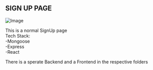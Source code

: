 ## SIGN UP PAGE


![Image](https://storage.googleapis.com/website-production/uploads/2016/09/sign-up-page-shopify.png)


This is a normal SignUp page
<br>
Tech Stack:
<br>
-Mongoose
<br>
-Express
<br>
-React
<br>

There is a sperate Backend and a Frontend in the respective folders